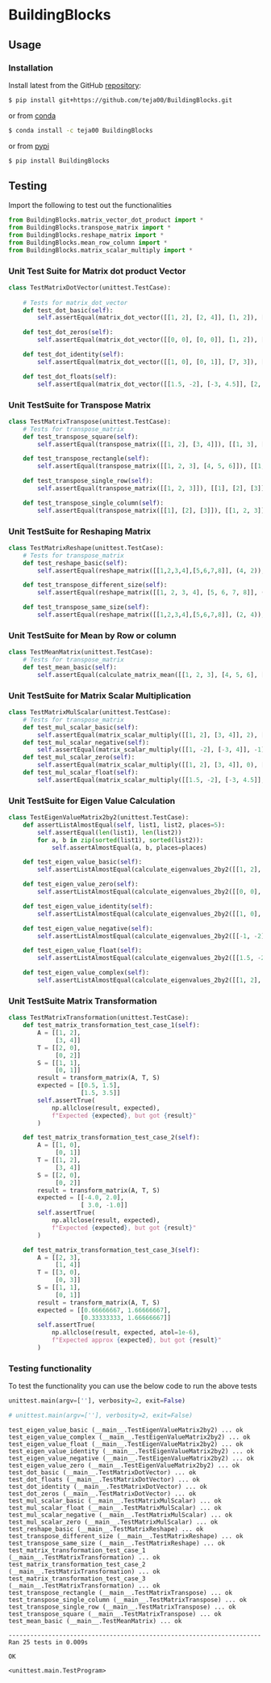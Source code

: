 # BuildingBlocks


<!-- WARNING: THIS FILE WAS AUTOGENERATED! DO NOT EDIT! -->

## Usage

### Installation

Install latest from the GitHub
[repository](https://github.com/teja00/BuildingBlocks):

``` sh
$ pip install git+https://github.com/teja00/BuildingBlocks.git
```

or from [conda](https://anaconda.org/teja00/BuildingBlocks)

``` sh
$ conda install -c teja00 BuildingBlocks
```

or from [pypi](https://pypi.org/project/BuildingBlocks/)

``` sh
$ pip install BuildingBlocks
```

## Testing

Import the following to test out the functionalities

``` python
from BuildingBlocks.matrix_vector_dot_product import *
from BuildingBlocks.transpose_matrix import *
from BuildingBlocks.reshape_matrix import *
from BuildingBlocks.mean_row_column import *
from BuildingBlocks.matrix_scalar_multiply import *
```

### Unit Test Suite for Matrix dot product Vector

``` python
class TestMatrixDotVector(unittest.TestCase):
    
    # Tests for matrix_dot_vector
    def test_dot_basic(self):
        self.assertEqual(matrix_dot_vector([[1, 2], [2, 4]], [1, 2]), [5, 10])

    def test_dot_zeros(self):
        self.assertEqual(matrix_dot_vector([[0, 0], [0, 0]], [1, 2]), [0, 0])

    def test_dot_identity(self):
        self.assertEqual(matrix_dot_vector([[1, 0], [0, 1]], [7, 3]), [7, 3])

    def test_dot_floats(self):
        self.assertEqual(matrix_dot_vector([[1.5, -2], [-3, 4.5]], [2, 1]), [1.0, -1.5])
```

### Unit TestSuite for Transpose Matrix

``` python
class TestMatrixTranspose(unittest.TestCase):
    # Tests for transpose_matrix
    def test_transpose_square(self):
        self.assertEqual(transpose_matrix([[1, 2], [3, 4]]), [[1, 3], [2, 4]])

    def test_transpose_rectangle(self):
        self.assertEqual(transpose_matrix([[1, 2, 3], [4, 5, 6]]), [[1, 4], [2, 5], [3, 6]])

    def test_transpose_single_row(self):
        self.assertEqual(transpose_matrix([[1, 2, 3]]), [[1], [2], [3]])

    def test_transpose_single_column(self):
        self.assertEqual(transpose_matrix([[1], [2], [3]]), [[1, 2, 3]])
```

### Unit TestSuite for Reshaping Matrix

``` python
class TestMatrixReshape(unittest.TestCase):
    # Tests for transpose_matrix
    def test_reshape_basic(self):
        self.assertEqual(reshape_matrix([[1,2,3,4],[5,6,7,8]], (4, 2)), [[1, 2], [3, 4], [5, 6], [7, 8]])

    def test_transpose_different_size(self):
        self.assertEqual(reshape_matrix([[1, 2, 3, 4], [5, 6, 7, 8]], (1, 4)), [])

    def test_transpose_same_size(self):
        self.assertEqual(reshape_matrix([[1,2,3,4],[5,6,7,8]], (2, 4)), [[1, 2, 3, 4], [5, 6, 7, 8]])
```

### Unit TestSuite for Mean by Row or column

``` python
class TestMeanMatrix(unittest.TestCase):
    # Tests for transpose_matrix
    def test_mean_basic(self):
        self.assertEqual(calculate_matrix_mean([[1, 2, 3], [4, 5, 6], [7, 8, 9]],'column'), [4.0, 5.0, 6.0])
```

### Unit TestSuite for Matrix Scalar Multiplication

``` python
class TestMatrixMulScalar(unittest.TestCase):
    # Tests for transpose_matrix
    def test_mul_scalar_basic(self):
        self.assertEqual(matrix_scalar_multiply([[1, 2], [3, 4]], 2), [[2, 4], [6, 8]])
    def test_mul_scalar_negative(self):
        self.assertEqual(matrix_scalar_multiply([[1, -2], [-3, 4]], -1), [[-1, 2], [3, -4]])
    def test_mul_scalar_zero(self):
        self.assertEqual(matrix_scalar_multiply([[1, 2], [3, 4]], 0), [[0, 0], [0, 0]])
    def test_mul_scalar_float(self):
        self.assertEqual(matrix_scalar_multiply([[1.5, -2], [-3, 4.5]], 2.0), [[3.0, -4.0], [-6.0, 9.0]])
```

### Unit TestSuite for Eigen Value Calculation

``` python
class TestEigenValueMatrix2by2(unittest.TestCase):
    def assertListAlmostEqual(self, list1, list2, places=5):
        self.assertEqual(len(list1), len(list2))
        for a, b in zip(sorted(list1), sorted(list2)):
            self.assertAlmostEqual(a, b, places=places)

    def test_eigen_value_basic(self):
        self.assertListAlmostEqual(calculate_eigenvalues_2by2([[1, 2], [2, 1]]), [3, -1])

    def test_eigen_value_zero(self):
        self.assertListAlmostEqual(calculate_eigenvalues_2by2([[0, 0], [0, 0]]), [0, 0])

    def test_eigen_value_identity(self):
        self.assertListAlmostEqual(calculate_eigenvalues_2by2([[1, 0], [0, 1]]), [1, 1])

    def test_eigen_value_negative(self):
        self.assertListAlmostEqual(calculate_eigenvalues_2by2([[-1, -2], [-2, -1]]), [-3, 1])

    def test_eigen_value_float(self):  
        self.assertListAlmostEqual(calculate_eigenvalues_2by2([[1.5, -2], [-3, 4.5]]), [5.872281323269014, 0.1277186767309857])

    def test_eigen_value_complex(self):
        self.assertListAlmostEqual(calculate_eigenvalues_2by2([[1, 2], [2, 1]]), [3, -1])
```

### Unit TestSuite Matrix Transformation

``` python
class TestMatrixTransformation(unittest.TestCase):
    def test_matrix_transformation_test_case_1(self):
        A = [[1, 2],
             [3, 4]]
        T = [[2, 0],
             [0, 2]]
        S = [[1, 1],
             [0, 1]]
        result = transform_matrix(A, T, S)
        expected = [[0.5, 1.5],
                    [1.5, 3.5]]
        self.assertTrue(
            np.allclose(result, expected),
            f"Expected {expected}, but got {result}"
        )

    def test_matrix_transformation_test_case_2(self):
        A = [[1, 0],
             [0, 1]]
        T = [[1, 2],
             [3, 4]]
        S = [[2, 0],
             [0, 2]]
        result = transform_matrix(A, T, S)
        expected = [[-4.0, 2.0],
                    [ 3.0, -1.0]]
        self.assertTrue(
            np.allclose(result, expected),
            f"Expected {expected}, but got {result}"
        )

    def test_matrix_transformation_test_case_3(self):
        A = [[2, 3],
             [1, 4]]
        T = [[3, 0],
             [0, 3]]
        S = [[1, 1],
             [0, 1]]
        result = transform_matrix(A, T, S)
        expected = [[0.66666667, 1.66666667],
                    [0.33333333, 1.66666667]]
        self.assertTrue(
            np.allclose(result, expected, atol=1e-6),
            f"Expected approx {expected}, but got {result}"
        )
```

### Testing functionality

To test the functionality you can use the below code to run the above
tests

``` python
unittest.main(argv=[''], verbosity=2, exit=False)
```

``` python
# unittest.main(argv=[''], verbosity=2, exit=False)
```

    test_eigen_value_basic (__main__.TestEigenValueMatrix2by2) ... ok
    test_eigen_value_complex (__main__.TestEigenValueMatrix2by2) ... ok
    test_eigen_value_float (__main__.TestEigenValueMatrix2by2) ... ok
    test_eigen_value_identity (__main__.TestEigenValueMatrix2by2) ... ok
    test_eigen_value_negative (__main__.TestEigenValueMatrix2by2) ... ok
    test_eigen_value_zero (__main__.TestEigenValueMatrix2by2) ... ok
    test_dot_basic (__main__.TestMatrixDotVector) ... ok
    test_dot_floats (__main__.TestMatrixDotVector) ... ok
    test_dot_identity (__main__.TestMatrixDotVector) ... ok
    test_dot_zeros (__main__.TestMatrixDotVector) ... ok
    test_mul_scalar_basic (__main__.TestMatrixMulScalar) ... ok
    test_mul_scalar_float (__main__.TestMatrixMulScalar) ... ok
    test_mul_scalar_negative (__main__.TestMatrixMulScalar) ... ok
    test_mul_scalar_zero (__main__.TestMatrixMulScalar) ... ok
    test_reshape_basic (__main__.TestMatrixReshape) ... ok
    test_transpose_different_size (__main__.TestMatrixReshape) ... ok
    test_transpose_same_size (__main__.TestMatrixReshape) ... ok
    test_matrix_transformation_test_case_1 (__main__.TestMatrixTransformation) ... ok
    test_matrix_transformation_test_case_2 (__main__.TestMatrixTransformation) ... ok
    test_matrix_transformation_test_case_3 (__main__.TestMatrixTransformation) ... ok
    test_transpose_rectangle (__main__.TestMatrixTranspose) ... ok
    test_transpose_single_column (__main__.TestMatrixTranspose) ... ok
    test_transpose_single_row (__main__.TestMatrixTranspose) ... ok
    test_transpose_square (__main__.TestMatrixTranspose) ... ok
    test_mean_basic (__main__.TestMeanMatrix) ... ok

    ----------------------------------------------------------------------
    Ran 25 tests in 0.009s

    OK

    <unittest.main.TestProgram>
